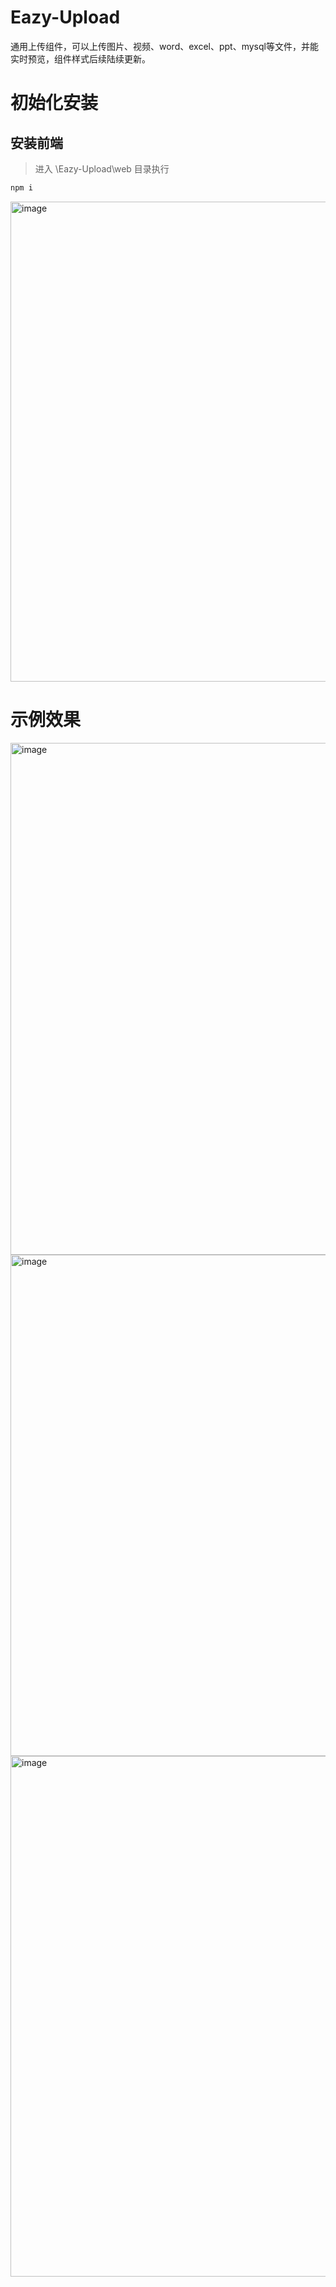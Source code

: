 # Eazy-Upload

通用上传组件，可以上传图片、视频、word、excel、ppt、mysql等文件，并能实时预览，组件样式后续陆续更新。


# 初始化安装
## 安装前端
> 进入 \Eazy-Upload\web 目录执行
```js
npm i
```
<img width="1280" height="768" alt="image" src="https://github.com/user-attachments/assets/765d8d81-a4e9-4f3d-ae53-32db9a503e2d" />



# 示例效果
<img width="901" height="819" alt="image" src="https://github.com/user-attachments/assets/8ad8c921-95c2-4b2d-8e1f-87b6185be299" />

<img width="1204" height="802" alt="image" src="https://github.com/user-attachments/assets/9fc85937-b0f1-4142-b3a7-f45ab6083152" />

<img width="1250" height="833" alt="image" src="https://github.com/user-attachments/assets/815f386e-7576-439c-90bf-0d5d152c3a26" />

